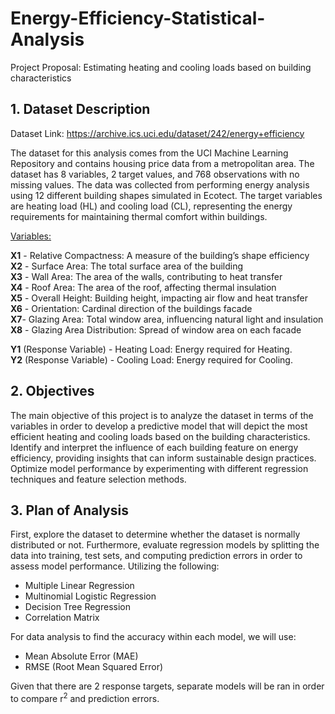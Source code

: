 # Energy-Efficiency-Statistical-Analysis

Project Proposal: Estimating heating and cooling loads based on building characteristics

## 1. Dataset Description
Dataset Link: https://archive.ics.uci.edu/dataset/242/energy+efficiency

The dataset for this analysis comes from the UCI Machine Learning Repository and contains housing price data from a metropolitan area. The dataset has 8 variables, 2 target values, and
768 observations with no missing values. The data was collected from performing energy analysis using 12 different building shapes simulated in Ecotect. The target variables are heating load (HL) and cooling load (CL), representing the energy requirements for maintaining thermal comfort within buildings.

<ins>Variables:</ins>

**X1** - Relative Compactness: A measure of the building’s shape efficiency <br />
**X2** - Surface Area: The total surface area of the building <br />
**X3** - Wall Area: The area of the walls, contributing to heat transfer <br />
**X4** - Roof Area: The area of the roof, affecting thermal insulation <br />
**X5** - Overall Height: Building height, impacting air flow and heat transfer <br />
**X6** - Orientation: Cardinal direction of the buildings facade <br />
**X7**- Glazing Area: Total window area, influencing natural light and insulation <br />
**X8** - Glazing Area Distribution: Spread of window area on each facade <br />

**Y1** (Response Variable) - Heating Load: Energy required for Heating. <br />
**Y2** (Response Variable) - Cooling Load: Energy required for Cooling.

## 2. Objectives

The main objective of this project is to analyze the dataset in terms of the variables in order to develop a predictive model that will depict the most efficient heating and cooling loads based on the building characteristics. Identify and interpret the influence of each building feature on energy efficiency, providing insights that can inform sustainable design practices. Optimize model performance by experimenting with different regression techniques and feature selection methods.

## 3. Plan of Analysis

First, explore the dataset to determine whether the dataset is normally distributed or not. Furthermore, evaluate regression models by splitting the data into training, test sets, and computing prediction errors in order to assess model performance. Utilizing the following:

- Multiple Linear Regression
- Multinomial Logistic Regression
- Decision Tree Regression
- Correlation Matrix

For data analysis to find the accuracy within each model, we will use:

- Mean Absolute Error (MAE)
- RMSE (Root Mean Squared Error)

Given that there are 2 response targets, separate models will be ran in order to compare r<sup>2</sup> and prediction errors.
